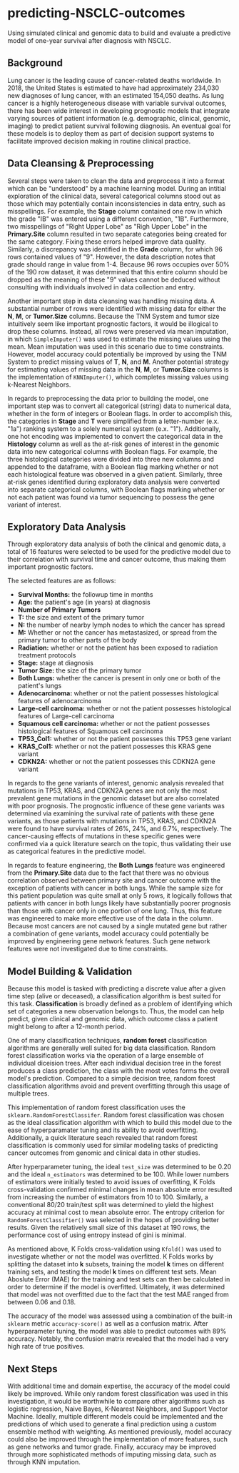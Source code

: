 # predicting-NSCLC-outcomes
Using simulated clinical and genomic data to build and evaluate a predictive model of one-year survival after diagnosis with NSCLC.

## Background
Lung cancer is the leading cause of cancer-related deaths worldwide. In 2018, the United States is estimated to have had approximately 234,030 new diagnoses of lung cancer, with an estimated 154,050 deaths. As lung cancer is a highly heterogeneous disease with variable survival outcomes, there has been wide interest in developing prognostic models that integrate varying sources of patient information (e.g. demographic, clinical, genomic, imaging) to predict patient survival following diagnosis. An eventual goal for these models is to deploy them as part of decision support systems to facilitate improved decision making in routine clinical practice.

## Data Cleansing & Preprocessing
Several steps were taken to clean the data and preprocess it into a format which can be "understood" by a machine learning model. During an intitial exploration of the clinical data, several categorical columns stood out as those which may potentially contain inconsistencies in data entry, such as misspellings. For example, the **Stage** column contained one row in which the grade "IB" was entered using a different convention, "1B". Furthermore, two misspellings of "Right Upper Lobe" as "Righ Upper Lobe" in the **Primary.Site** column resulted in two separate categories being created for the same category. Fixing these errors helped improve data quality. Similarly, a discrepancy was identified in the **Grade** column, for which 96 rows contained values of "9". However, the data description notes that grade should range in value from 1-4. Because 96 rows occupies over 50% of the 190 row dataset, it was determined that this entire column should be dropped as the meaning of these "9" values cannot be deduced without consulting with individuals involved in data collection and entry.

Another important step in data cleansing was handling missing data. A substantial number of rows were identified with missing data for either the **N**, **M**, or **Tumor.Size** columns. Because the TNM System and tumor size intuitively seem like important prognostic factors, it would be illogical to drop these columns. Instead, all rows were preserved via mean imputation, in which `SimpleImputer()` was used to estimate the missing values using the mean. Mean imputation was used in this scenario due to time constraints. However, model accuracy could potentially be improved by using the TNM System to predict missing values of **T**, **N**, and **M**. Another potential strategy for estimating values of missing data in the **N**, **M**, or **Tumor.Size** columns is the implementation of `KNNImputer()`, which completes missing values using k-Nearest Neighbors.

In regards to preprocessing the data prior to building the model, one important step was to convert all categorical (string) data to numerical data, whether in the form of integers or Boolean flags. In order to accomplish this, the categories in **Stage** and **T** were simplified from a letter-number (e.x. "1a") ranking system to a solely numerical system (e.x. "1"). Additionally, one hot encoding was implemented to convert the categorical data in the **Histology** column as well as the at-risk genes of interest in the genomic data into new categorical columns with Boolean flags. For example, the three histological categories were divided into three new columns and appended to the dataframe, with a Boolean flag marking whether or not each histological feature was observed in a given patient. Similarly, three at-risk genes identified during exploratory data analysis were converted into separate categorical columns, with Boolean flags marking whether or not each patient was found via tumor sequencing to possess the gene variant of interest.

## Exploratory Data Analysis
Through exploratory data analysis of both the clinical and genomic data, a total of 16 features were selected to be used for the predictive model due to their correlation with survival time and cancer outcome, thus making them important prognostic factors.

The selected features are as follows:
- **Survival Months:** the followup time in months
- **Age:** the patient's age (in years) at diagnosis
- **Number of Primary Tumors**
- **T:** the size and extent of the primary tumor
- **N:** the number of nearby lymph nodes to which the cancer has spread
- **M:** Whether or not the cancer has metastasized, or spread from the primary tumor to other parts of the body
- **Radiation:** whether or not the patient has been exposed to radiation treatment protocols
- **Stage:** stage at diagnosis
- **Tumor Size:** the size of the primary tumor
- **Both Lungs:** whether the cancer is present in only one or both of the patient's lungs
- **Adenocarcinoma:** whether or not the patient possesses histological features of adenocarcinoma
- **Large-cell carcinoma:** whether or not the patient possesses histological features of Large-cell carcinoma
- **Squamous cell carcinoma:** whether or not the patient possesses histological features of Squamous cell carcinoma
- **TP53_Col1:** whether or not the patient possesses this TP53 gene variant 
- **KRAS_Col1:** whether or not the patient possesses this KRAS gene variant
- **CDKN2A:** whether or not the patient possesses this CDKN2A gene variant

In regards to the gene variants of interest, genomic analysis revealed that mutations in TP53, KRAS, and CDKN2A genes are not only the most prevalent gene mutations in the genomic dataset but are also correlated with poor prognosis. The prognostic influence of these gene variants was determined via examining the survival rate of patients with these gene variants, as those patients with mutations in TP53, KRAS, and CDKN2A were found to have survival rates of 26%, 24%, and 6.7%, respectively. The cancer-causing effects of mutations in these specific genes were confirmed via a quick literature search on the topic, thus validating their use as categorical features in the predictive model.

In regards to feature engineering, the **Both Lungs** feature was engineered from the **Primary.Site** data due to the fact that there was no obvious correlation observed between primary site and cancer outcome with the exception of patients with cancer in both lungs. While the sample size for this patient population was quite small at only 5 rows, it logically follows that patients with cancer in both lungs likely have substantially poorer prognosis than those with cancer only in one portion of one lung. Thus, this feature was engineered to make more effective use of the data in the column. Because most cancers are not caused by a single mutated gene but rather a combination of gene variants, model accuracy could potentially be improved by engineering gene network features. Such gene network features were not investigated due to time constraints.

## Model Building & Validation
Because this model is tasked with predicting a discrete value after a given time step (alive or deceased), a classification algorithm is best suited for this task. **Classification** is broadly defined as a problem of identifying which set of categories a new observation belongs to. Thus, the model can help predict, given clinical and genomic data, which outcome class a patient might belong to after a 12-month period. 

One of many classification techniques, **random forest** classification algorithms are generally well suited for big data classification. Random forest classification works via the operation of a large ensemble of individual diceision trees. After each individual decision tree in the forest produces a class prediction, the class with the most votes forms the overall model's prediction. Compared to a simple decision tree, random forest classification algorithms avoid and prevent overfitting through this usage of multiple trees.

This implementation of random forest classification uses the `sklearn.RandomForestClassifer`. Random forest classification was chosen as the ideal classification algorithm with which to build this model due to the ease of hyperparamater tuning and its ability to avoid overfitting. Additionally, a quick literature seach revealed that random forest classification is commonly used for similar modeling tasks of predicting cancer outcomes from genomic and clinical data in other studies.

After hyperparameter tuning, the ideal `test_size` was determined to be 0.20 and the ideal `n_estimators` was determined to be 100. While lower numbers of estimators were initially tested to avoid issues of overfitting, K Folds cross-validation confirmed minimal changes in mean absolute error resulted from increasing the number of estimators from 10 to 100. Similarly, a conventional 80/20 train/test split was determined to yield the highest accuracy at minimal cost to mean absolute error. The entropy criterion for `RandomForestClassifier()` was selected in the hopes of providing better results. Given the relatively small size of this dataset at 190 rows, the performance cost of using entropy instead of gini is minimal.

As mentioned above, K Folds cross-validation using `Kfold()` was used to investigate whether or not the model was overfitted. K Folds works by splitting the dataset into **k** subsets, training the model **k** times on different training sets, and testing the model **k** times on different test sets. Mean Aboslute Error (MAE) for the training and test sets can then be calculated in order to determine if the model is overfitted. Ultimately, it was determined that model was not overfitted due to the fact that the test MAE ranged from between 0.06 and 0.18.

The accuracy of the model was assessed using a combination of the built-in `sklearn` metric `accuracy-score()` as well as a confusion matrix. After hyperparameter tuning, the model was able to predict outcomes with 89% accuracy. Notably, the confusion matrix revealed that the model had a very high rate of true positives.

## Next Steps
With additional time and domain expertise, the accuracy of the model could likely be improved. While only random forest classification was used in this investigation, it would be worthwhile to compare other algorithms such as logistic regression, Naive Bayes, K-Nearest Neighbors, and Support Vector Machine. Ideally, multiple different models could be implemented and the predictions of which used to generate a final prediction using a custom ensemble method with weighting. As mentioned previously, model accuracy could also be improved through the implementation of more features, such as gene networks and tumor grade. Finally, accuracy may be improved through more sophisticated methods of imputing missing data, such as through KNN imputation.
